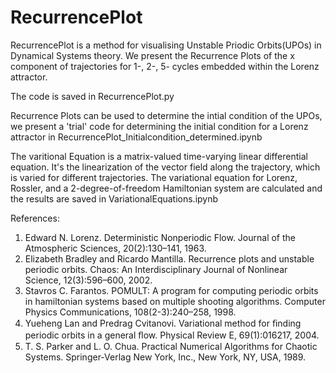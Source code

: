 # RecurrencePlot
RecurrencePlot is a method for visualising Unstable Priodic Orbits(UPOs) in Dynamical Systems theory. We present the Recurrence Plots of the x component of trajectories for 1-, 2-, 5- cycles embedded within the Lorenz attractor.

The code is saved in RecurrencePlot.py 

Recurrence Plots can be used to determine the intial condition of the UPOs, we present a 'trial' code for determining the initial condition for a Lorenz attractor in RecurrencePlot_Initialcondition_determined.ipynb 


The varitional Equation is a matrix-valued time-varying linear differential equation. It's the linearization of the vector field along the trajectory, which is varied for different trajectories. The variational equation for Lorenz, Rossler, and a 2-degree-of-freedom Hamiltonian system are calculated and the results are saved in VariationalEquations.ipynb 



References:
1. Edward N. Lorenz. Deterministic Nonperiodic Flow. Journal of the Atmospheric Sciences, 20(2):130–141, 1963.
2. Elizabeth Bradley and Ricardo Mantilla. Recurrence plots and unstable periodic orbits. Chaos: An Interdisciplinary Journal of Nonlinear Science, 12(3):596–600, 2002.
3. Stavros C. Farantos. POMULT: A program for computing periodic orbits in hamiltonian systems based on multiple shooting algorithms. Computer Physics Communications, 108(2-3):240–258, 1998.
4. Yueheng Lan and Predrag Cvitanovi. Variational method for ﬁnding periodic orbits in a general ﬂow. Physical Review E, 69(1):016217, 2004.
5. T. S. Parker and L. O. Chua. Practical Numerical Algorithms for Chaotic Systems. Springer-Verlag New York, Inc., New York, NY, USA, 1989.
